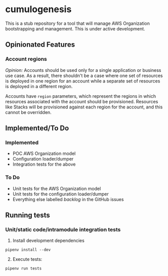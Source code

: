 # cumulogenesis

This is a stub repository for a tool that will manage AWS Organization bootstrapping and management. This is under active development.

## Opinionated Features

### Account regions

_Opinion:_ Accounts should be used only for a single application or business use case. As a result, there shouldn't be a case where one set of resources is deployed in one region for an account while a separate set of resources is deployed in a different region.

Accounts have `region` parameters, which represent the regions in which resources associated with the account should be provisioned. Resources like Stacks will be provisioned against each region for the account, and this cannot be overridden.
## Implemented/To Do

### Implemented

- POC AWS Organization model
- Configuration loader/dumper
- Integration tests for the above

### To Do

- Unit tests for the AWS Organization model
- Unit tests for the configuration loader/dumper
- Everything else labelled _backlog_ in the GitHub issues

## Running tests

### Unit/static code/intramodule integration tests

1. Install development dependencies

```
pipenv install --dev
```

2. Execute tests:

```
pipenv run tests
```

